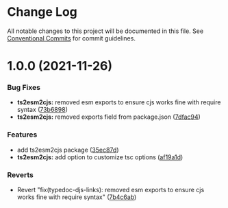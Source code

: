 # Change Log

All notable changes to this project will be documented in this file.
See [Conventional Commits](https://conventionalcommits.org) for commit guidelines.

# 1.0.0 (2021-11-26)

### Bug Fixes

-   **ts2esm2cjs:** removed esm exports to ensure cjs works fine with require syntax ([73b6898](https://github.com/sapphiredev/documentation-plugins/commit/73b6898881374259f9a38b74fe741cf46a468e06))
-   **ts2esm2cjs:** removed exports field from package.json ([7dfac94](https://github.com/sapphiredev/documentation-plugins/commit/7dfac9464b28caa8e2d0dc03040a1b38f6b02d68))

### Features

-   add ts2esm2cjs package ([35ec87d](https://github.com/sapphiredev/documentation-plugins/commit/35ec87dd8743aecc57c344b1d2d4ae88038fcd7b))
-   **ts2esm2cjs:** add option to customize tsc options ([af19a1d](https://github.com/sapphiredev/documentation-plugins/commit/af19a1d8473b8a3723933f87f8a0c6f79e98ebc7))

### Reverts

-   Revert "fix(typedoc-djs-links): removed esm exports to ensure cjs works fine with require syntax" ([7b4c6ab](https://github.com/sapphiredev/documentation-plugins/commit/7b4c6ab434265903213d7d965b0e927912b1aba1))
